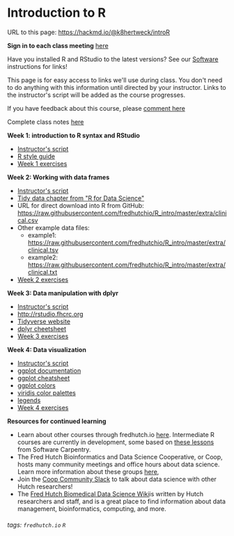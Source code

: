 Introduction to R
===

URL to this page: https://hackmd.io/@k8hertweck/introR

**Sign in to each class meeting** [here](https://goo.gl/forms/j4MbWJuPoIYeJET12)

Have you installed R and RStudio to the latest versions? See our [Software](https://github.com/fredhutchio/fredhutch.io/blob/gh-pages/software.md#r-and-rstudio) instructions for links!

This page is for easy access to links we'll use during class. You don't need to do anything with this information until directed by your instructor. Links to the instructor's script will be added as the course progresses.

If you have feedback about this course, please [comment here](https://goo.gl/forms/Bw8dTV0Wghq2iG5i2)

Complete class notes [here](https://github.com/fredhutchio/R_intro)

**Week 1: introduction to R syntax and RStudio**
* [Instructor's script]()
* [R style guide](http://adv-r.had.co.nz/Style.html)
* [Week 1 exercises](https://github.com/fredhutchio/R_intro/blob/master/exercises/week1_exercises.R)

**Week 2: Working with data frames**
* [Instructor's script]()
* [Tidy data chapter from "R for Data Science"](https://r4ds.had.co.nz/tidy-data.html)
* URL for direct download into R from GitHub: https://raw.githubusercontent.com/fredhutchio/R_intro/master/extra/clinical.csv
* Other example data files:
    * example1: https://raw.githubusercontent.com/fredhutchio/R_intro/master/extra/clinical.tsv
    * example2: https://raw.githubusercontent.com/fredhutchio/R_intro/master/extra/clinical.txt
* [Week 2 exercises](https://github.com/fredhutchio/R_intro/blob/master/exercises/week2_exercises.R)

**Week 3: Data manipulation with dplyr**
* [Instructor's script]()
* http://rstudio.fhcrc.org
* [Tidyverse website](https://www.tidyverse.org)
* [dplyr cheetsheet](https://github.com/rstudio/cheatsheets/raw/master/data-transformation.pdf)
* [Week 3 exercises](https://github.com/fredhutchio/R_intro/blob/master/exercises/week3_exercises.R)

**Week 4: Data visualization**
* [Instructor's script]()
* [ggplot documentation](https://ggplot2.tidyverse.org)
* [ggplot cheatsheet](https://github.com/rstudio/cheatsheets/blob/master/data-visualization-2.1.pdf)
* [ggplot colors](http://sape.inf.usi.ch/quick-reference/ggplot2/colour)
* [viridis color palettes](https://cran.r-project.org/web/packages/viridis/vignettes/intro-to-viridis.html)
* [legends](https://www.datanovia.com/en/blog/ggplot-legend-title-position-and-labels/#rename-legend-labels-and-change-the-order-of-items)
* [Week 4 exercises](https://github.com/fredhutchio/R_intro/blob/master/exercises/week4_exercises.R)

**Resources for continued learning**
* Learn about other courses through fredhutch.io [here](http://www.fredhutch.io/resources/). Intermediate R courses are currently in development, some based on [these lessons](http://swcarpentry.github.io/r-novice-inflammation/) from Software Carpentry.
* The Fred Hutch Bioinformatics and Data Science Cooperative, or Coop, hosts many community meetings and office hours about data science. Learn more information about these groups [here](https://research.fhcrc.org/coop/en/community/hosted-groups.html), 
* Join the [Coop Community Slack](https://join.slack.com/t/fhbig/shared_invite/enQtMzUyMDIxNzk3MDU3LWE5NGUyMTY1NGU0N2VmMmEyNTM5YzM1MmNlMTk2YmM1OWNkMmJiNTQxMTQ4OTNkMTFjMjk3M2Q0MzkwYzQ3NDA) to talk about data science with other Hutch researchers! 
* The [Fred Hutch Biomedical Data Science Wiki](https://sciwiki.fredhutch.org)is written by Hutch researchers and staff, and is a great place to find information about data management, bioinformatics, computing, and more.

###### tags: `fredhutch.io` `R`
